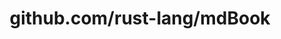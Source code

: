 ---
layout: post
title: github.com/rust-lang/mdBook
categories: link
tags: [انگلیسی, برنامه‌نویسی]
---